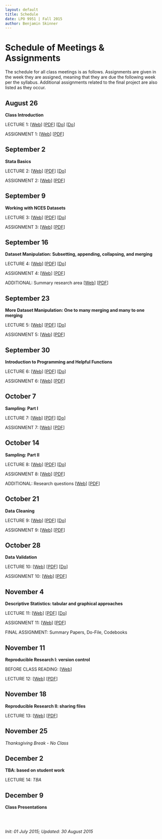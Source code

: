 ```yaml
---
layout: default
title: Schedule
date: LPO 9951 | Fall 2015
author: Benjamin Skinner
---
```


# Schedule of Meetings & Assignments

The schedule for all class meetings is as follows. Assignments are given in the week they are assigned, meaning that they are due the following week per the syllabus. Additional assignments related to the final project are also listed as they occur.

## August 26

**Class Introduction**  

LECTURE 1: [[Web](https://cdn.rawgit.com/btskinner/lpo9951/5cfc341f1ec7af1ca673277025afa9622bd25e80/lecture/lecture1_introduction.html)] [[PDF](https://github.com/btskinner/lpo9951/raw/master/lecture/lecture1_introduction.pdf)] [[Do](https://github.com/btskinner/lpo9951/raw/master/do/lecture1_introduction.do)] [[Do](https://github.com/btskinner/lpo9951/raw/master/do/lecture1_introduction_hello.do)]     

ASSIGNMENT 1: [[Web](https://cdn.rawgit.com/btskinner/lpo9951/master/assignments/assignment1.html)] [[PDF](https://github.com/btskinner/lpo9951/raw/master/assignments/assignment1.pdf)]  


## September 2

**Stata Basics**

LECTURE 2: [[Web](https://cdn.rawgit.com/btskinner/lpo9951/master/lecture/lecture2_stata_basics.html)] [[PDF](https://github.com/btskinner/lpo9951/raw/master/lecture/lecture2_stata_basics.pdf)] [[Do](https://github.com/btskinner/lpo9951/raw/master/do/lecture2_stata_basics.do)]     

ASSIGNMENT 2: [[Web](https://cdn.rawgit.com/btskinner/lpo9951/master/assignments/assignment2.html)] [[PDF](https://github.com/btskinner/lpo9951/raw/master/assignments/assignment2.pdf)]  


## September 9

**Working with NCES Datasets**

LECTURE 3: [[Web](https://cdn.rawgit.com/btskinner/lpo9951/5cfc341f1ec7af1ca673277025afa9622bd25e80/lecture/lecture3_nces_datasets.html)]  [[PDF](https://github.com/btskinner/lpo9951/raw/master/lecture/lecture3_nces_datasets.pdf)] [[Do](https://github.com/btskinner/lpo9951/raw/master/do/lecture3_nces_datasets.do)]    

ASSIGNMENT 3: [[Web](https://cdn.rawgit.com/btskinner/lpo9951/master/assignments/assignment3.html)] [[PDF](https://github.com/btskinner/lpo9951/raw/master/assignments/assignment3.pdf)]

## September 16

**Dataset Manipulation: Subsetting, appending, collapsing, and merging**

LECTURE 4: [[Web](https://cdn.rawgit.com/btskinner/lpo9951/master/lecture/lecture4_dataset_manipulation.html)]  [[PDF](https://github.com/btskinner/lpo9951/raw/master/lecture/lecture4_dataset_manipulation.pdf)] [[Do](https://github.com/btskinner/lpo9951/raw/master/do/lecture4_dataset_manipulation.do)]   

ASSIGNMENT 4: [[Web](https://cdn.rawgit.com/btskinner/lpo9951/master/assignments/assignment4.html)] [[PDF](https://github.com/btskinner/lpo9951/raw/master/assignments/assignment4.pdf)]

ADDITIONAL: Summary research area  [[Web](https://cdn.rawgit.com/btskinner/lpo9951/master/assignments/summary_research_area.html)] [[PDF](https://github.com/btskinner/lpo9951/raw/master/assignments/summary_research_area.pdf)]  


## September 23

**More Dataset Manipulation: One to many merging and many to one merging**

LECTURE 5: [[Web](https://cdn.rawgit.com/btskinner/lpo9951/master/lecture/lecture5_more_dataset_manipulation.html)]  [[PDF](https://github.com/btskinner/lpo9951/raw/master/lecture/lecture5_more_dataset_manipulation.pdf)] [[Do](https://github.com/btskinner/lpo9951/raw/master/do/lecture5_more_dataset_manipulation.do)]   

ASSIGNMENT 5: [[Web](https://cdn.rawgit.com/btskinner/lpo9951/master/assignments/assignment5.html)] [[PDF](https://github.com/btskinner/lpo9951/raw/master/assignments/assignment5.pdf)]  

## September 30

**Introduction to Programming and Helpful Functions**

LECTURE 6: [[Web](https://cdn.rawgit.com/btskinner/lpo9951/a91d18ea927a7c7b66509dcc9672112d14a75f8a/lecture/lecture6_programming.html)]  [[PDF](https://github.com/btskinner/lpo9951/raw/master/lecture/lecture6_programming.pdf)] [[Do](https://github.com/btskinner/lpo9951/raw/master/do/lecture6_programming.do)]   

ASSIGNMENT 6: [[Web](https://cdn.rawgit.com/btskinner/lpo9951/master/assignments/assignment6.html)] [[PDF](https://github.com/btskinner/lpo9951/raw/master/assignments/assignment6.pdf)]  

## October 7

**Sampling: Part I**

LECTURE 7: [[Web](https://cdn.rawgit.com/btskinner/lpo9951/master/lecture/lecture7_sampling_part1.html)]  [[PDF](https://github.com/btskinner/lpo9951/raw/master/lecture/lecture7_sampling_part1.pdf)] [[Do](https://github.com/btskinner/lpo9951/raw/master/do/lecture7_sampling_part1.do)]   

ASSIGNMENT 7: [[Web](https://cdn.rawgit.com/btskinner/lpo9951/master/assignments/assignment7.html)] [[PDF](https://github.com/btskinner/lpo9951/raw/master/assignments/assignment7.pdf)]  

## October 14

**Sampling: Part II**

LECTURE 8: [[Web](https://cdn.rawgit.com/btskinner/lpo9951/master/lecture/lecture8_sampling_part2.html)]  [[PDF](https://github.com/btskinner/lpo9951/raw/master/lecture/lecture8_sampling_part2.pdf)] [[Do](https://github.com/btskinner/lpo9951/raw/master/do/lecture8_sampling_part2.do)]   

ASSIGNMENT 8: [[Web](https://cdn.rawgit.com/btskinner/lpo9951/master/assignments/assignment8.html)] [[PDF](https://github.com/btskinner/lpo9951/raw/master/assignments/assignment8.pdf)]  

ADDITIONAL: Research questions [[Web](https://cdn.rawgit.com/btskinner/lpo9951/master/assignments/research_questions.html)] [[PDF](https://github.com/btskinner/lpo9951/raw/master/assignments/research_questions.pdf)]

## October 21

**Data Cleaning**

LECTURE 9: [[Web](https://cdn.rawgit.com/btskinner/lpo9951/master/lecture/lecture9_cleaning.html)]  [[PDF](https://github.com/btskinner/lpo9951/raw/master/lecture/lecture9_cleaning.pdf)] [[Do](https://github.com/btskinner/lpo9951/raw/master/do/lecture9_cleaning.do)]   

ASSIGNMENT 9: [[Web](https://cdn.rawgit.com/btskinner/lpo9951/master/assignments/assignment9.html)] [[PDF](https://github.com/btskinner/lpo9951/raw/master/assignments/assignment9.pdf)]  

## October 28

**Data Validation**

LECTURE 10: [[Web](https://cdn.rawgit.com/btskinner/lpo9951/master/lecture/lecture10_validation.html)]  [[PDF](https://github.com/btskinner/lpo9951/raw/master/lecture/lecture10_validation.pdf)] [[Do](https://github.com/btskinner/lpo9951/raw/master/do/lecture10_validation.do)]   

ASSIGNMENT 10: [[Web](https://cdn.rawgit.com/btskinner/lpo9951/master/assignments/assignment10.html)] [[PDF](https://github.com/btskinner/lpo9951/raw/master/assignments/assignment10.pdf)]  

## November 4

**Descriptive Statistics: tabular and graphical approaches**

LECTURE 11: [[Web](https://cdn.rawgit.com/btskinner/lpo9951/master/lecture/lecture11_descriptives.html)]  [[PDF](https://github.com/btskinner/lpo9951/raw/master/lecture/lecture11_descriptives.pdf)] [[Do](https://github.com/btskinner/lpo9951/raw/master/do/lecture11_descriptives.do)]   

ASSIGNMENT 11:  [[Web](https://cdn.rawgit.com/btskinner/lpo9951/master/assignments/assignment11.html)] [[PDF](https://github.com/btskinner/lpo9951/raw/master/assignments/assignment11.pdf)]  

FINAL ASSIGNMENT: Summary Papers, Do-File, Codebooks  

## November 11

**Reproducible Research I: version control**

BEFORE CLASS READING: [[Web](http://scfbm.biomedcentral.com/articles/10.1186/1751-0473-8-7)]  

LECTURE 12: [[Web](https://cdn.rawgit.com/btskinner/lpo9951/617ee5e4860b5ed8a46a98f6c0969ba069c96765/lecture/lecture12_represearch_vc.html)] [[PDF](https://github.com/btskinner/lpo9951/raw/master/lecture/lecture12_represearch_vc.pdf)]

## November 18

**Reproducible Research II: sharing files**

LECTURE 13: [[Web](https://cdn.rawgit.com/btskinner/lpo9951/617ee5e4860b5ed8a46a98f6c0969ba069c96765/lecture/lecture13_represearch_sharing.html)] [[PDF](https://github.com/btskinner/lpo9951/raw/master/lecture/lecture13_represearch_sharing.pdf)]


## November 25

*Thanksgiving Break - No Class*


## December 2

**TBA: based on student work**

LECTURE 14: *TBA* 

## December 9

**Class Presentations**


<br><br>

*Init: 01 July 2015; Updated: 30 August 2015*

<br>





